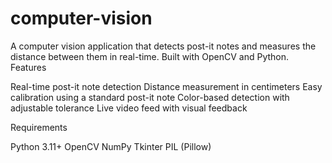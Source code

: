 # computer-vision

A computer vision application that detects post-it notes and measures the distance between them in real-time. Built with OpenCV and Python.
Features

Real-time post-it note detection
Distance measurement in centimeters
Easy calibration using a standard post-it note
Color-based detection with adjustable tolerance
Live video feed with visual feedback

Requirements

Python 3.11+
OpenCV
NumPy
Tkinter
PIL (Pillow)

